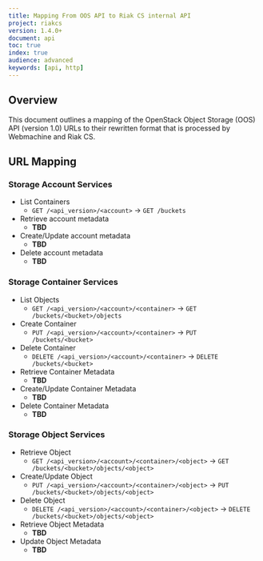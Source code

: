 ```yaml
---
title: Mapping From OOS API to Riak CS internal API
project: riakcs
version: 1.4.0+
document: api
toc: true
index: true
audience: advanced
keywords: [api, http]
---
```


## Overview

This document outlines a mapping of the OpenStack Object Storage (OOS) API (version 1.0) URLs
to their rewritten format that is processed by Webmachine and Riak CS.

## URL Mapping

### Storage Account Services

* List Containers
    * `GET /<api_version>/<account>` -> `GET /buckets`
* Retrieve account metadata
    * **TBD**
* Create/Update account metadata
    * **TBD**
* Delete account metadata
    * **TBD**

### Storage Container Services

* List Objects
    * `GET /<api_version>/<account>/<container>` -> `GET /buckets/<bucket>/objects`
* Create Container
    * `PUT /<api_version>/<account>/<container>` -> `PUT /buckets/<bucket>`
* Delete Container
    * `DELETE /<api_version>/<account>/<container>` -> `DELETE /buckets/<bucket>`
* Retrieve Container Metadata
    * **TBD**
* Create/Update Container Metadata
    * **TBD**
* Delete Container Metadata
    * **TBD**

### Storage Object Services

* Retrieve Object
    * `GET /<api_version>/<account>/<container>/<object>` -> `GET /buckets/<bucket>/objects/<object>`
* Create/Update Object
    * `PUT /<api_version>/<account>/<container>/<object>` -> `PUT /buckets/<bucket>/objects/<object>`
* Delete Object
    * `DELETE /<api_version>/<account>/<container>/<object>` -> `DELETE /buckets/<bucket>/objects/<object>`
* Retrieve Object Metadata
    * **TBD**
* Update Object Metadata
    * **TBD**
